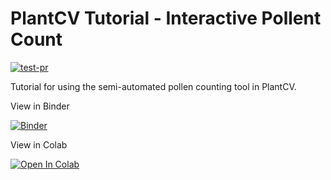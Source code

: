 # PlantCV Tutorial - Interactive Pollent Count

[![test-pr](https://github.com/danforthcenter/plantcv-tutorial-interactive-pollent-count/actions/workflows/ci-tests.yml/badge.svg)](https://github.com/danforthcenter/plantcv-tutorial-interactive-pollent-count/actions/workflows/ci-tests.yml)

Tutorial for using the semi-automated pollen counting tool in PlantCV.

View in Binder

[![Binder](https://mybinder.org/badge_logo.svg)](https://mybinder.org/v2/gh/danforthcenter/plantcv-tutorial-interactive-pollent-count/HEAD)


View in Colab

<a target="_blank" href="https://colab.research.google.com/github/danforthcenter/plantcv-tutorial-interactive-pollent-count">
  <img src="https://colab.research.google.com/assets/colab-badge.svg" alt="Open In Colab"/>
</a>